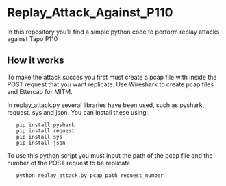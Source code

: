 # Replay_Attack_Against_P110
In this repository you'll find a simple python code to perform replay attacks against Tapo P110

## How it works
To make the attack succes you first must create a pcap file with inside the POST request that you want replicate. Use Wireshark to create pcap files and Ettercap for MITM.

In replay_attack.py several libraries have been used, such as pyshark, request, sys and json. You can install these using:
```console
   pip install pyshark
   pip install request
   pip install sys
   pip install json
```
To use this python script you must input the path of the pcap file and the number of the POST request to be replicate. 
```shell
   python replay_attack.py pcap_path request_number
```

